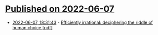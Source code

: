 # [Published on 2022-06-07](index.md)

* [2022-06-07, 18:31:43](https://news.ycombinator.com/item?id=31658330) - [Efficiently irrational: deciphering the riddle of human choice [pdf]](https://www.gwern.net/docs/statistics/decision/2022-glimcher.pdf)
